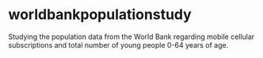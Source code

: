 # worldbankpopulationstudy
Studying the population data from the World Bank regarding mobile cellular subscriptions and total number of young people 0-64 years of age. 
